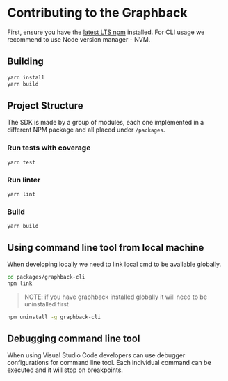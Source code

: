 # Contributing to the Graphback

First, ensure you have the [latest LTS npm](https://docs.npmjs.com/) installed.
For CLI usage we recommend to use Node version manager - NVM.

## Building

```sh
yarn install
yarn build
```

## Project Structure

The SDK is made by a group of modules, each one implemented in a different NPM package and all placed under `/packages`.

### Run tests with coverage

`yarn test`

### Run linter

`yarn lint`

### Build

`yarn build`

## Using command line tool from local machine

When developing locally we need to link local cmd to be available globally.

```bash
cd packages/graphback-cli
npm link  
```

> NOTE: if you have graphback installed globally it will need to be uninstalled first

```bash
npm uninstall -g graphback-cli
```

## Debugging command line tool

When using Visual Studio Code developers can use debugger configurations for command line tool.
Each individual command can be executed and it will stop on breakpoints.
